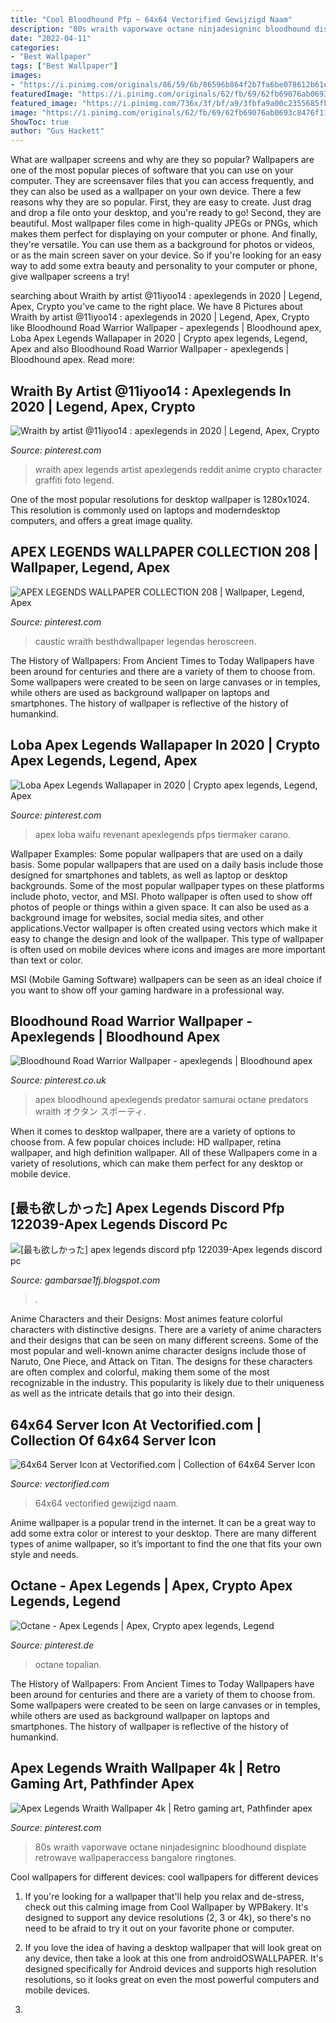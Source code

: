 ```yaml
---
title: "Cool Bloodhound Pfp ~ 64x64 Vectorified Gewijzigd Naam"
description: "80s wraith vaporwave octane ninjadesigninc bloodhound displate retrowave wallpaperaccess bangalore ringtones"
date: "2022-04-11"
categories:
- "Best Wallpaper"
tags: ["Best Wallpaper"]
images:
- "https://i.pinimg.com/originals/86/59/6b/86596b864f2b7fa6be078612b61e15fd.jpg"
featuredImage: "https://i.pinimg.com/originals/62/fb/69/62fb69076ab0693c8476f119cd10d1b4.jpg"
featured_image: "https://i.pinimg.com/736x/3f/bf/a9/3fbfa9a00c2355685fbf6f76e3edded8.jpg"
image: "https://i.pinimg.com/originals/62/fb/69/62fb69076ab0693c8476f119cd10d1b4.jpg"
ShowToc: true
author: "Gus Hackett"
---
```



What are wallpaper screens and why are they so popular?
Wallpapers are one of the most popular pieces of software that you can use on your computer. They are screensaver files that you can access frequently, and they can also be used as a wallpaper on your own device. There a few reasons why they are so popular. First, they are easy to create. Just drag and drop a file onto your desktop, and you're ready to go! Second, they are beautiful. Most wallpaper files come in high-quality JPEGs or PNGs, which makes them perfect for displaying on your computer or phone. And finally, they're versatile. You can use them as a background for photos or videos, or as the main screen saver on your device. So if you're looking for an easy way to add some extra beauty and personality to your computer or phone, give wallpaper screens a try!

	

		
searching about Wraith by artist @11iyoo14 : apexlegends in 2020 | Legend, Apex, Crypto you've came to the right place. We have 8 Pictures about Wraith by artist @11iyoo14 : apexlegends in 2020 | Legend, Apex, Crypto like Bloodhound Road Warrior Wallpaper - apexlegends | Bloodhound apex, Loba Apex Legends Wallapaper in 2020 | Crypto apex legends, Legend, Apex and also Bloodhound Road Warrior Wallpaper - apexlegends | Bloodhound apex. Read more:
		
    
## Wraith By Artist @11iyoo14 : Apexlegends In 2020 | Legend, Apex, Crypto

<img loading=lazy src="https://i.pinimg.com/originals/41/88/3b/41883bb6a35baea2be39f8e5728317d5.png" onerror="this.onerror=null;this.src='https://tse4.mm.bing.net/th?id=OIP.1b8e39Box1pSD3jZcJAYVgHaFa&amp;pid=15.1';" alt="Wraith by artist @11iyoo14 : apexlegends in 2020 | Legend, Apex, Crypto">

_Source: pinterest.com_

>wraith apex legends artist apexlegends reddit anime crypto character graffiti foto legend. 

	

One of the most popular resolutions for desktop wallpaper is 1280x1024. This resolution is commonly used on laptops and moderndesktop computers, and offers a great image quality.

    
## APEX LEGENDS WALLPAPER COLLECTION 208 | Wallpaper, Legend, Apex

<img loading=lazy src="https://i.pinimg.com/originals/f6/05/ee/f605ee82a5828e53e5c898c05877a16b.png" onerror="this.onerror=null;this.src='https://tse3.mm.bing.net/th?id=OIP.-lf6xnIxDx4oTSzidjbSwwHaNK&amp;pid=15.1';" alt="APEX LEGENDS WALLPAPER COLLECTION 208 | Wallpaper, Legend, Apex">

_Source: pinterest.com_

>caustic wraith besthdwallpaper legendas heroscreen. 

	

The History of Wallpapers: From Ancient Times to Today
Wallpapers have been around for centuries and there are a variety of them to choose from. Some wallpapers were created to be seen on large canvases or in temples, while others are used as background wallpaper on laptops and smartphones. The history of wallpaper is reflective of the history of humankind.

    
## Loba Apex Legends Wallapaper In 2020 | Crypto Apex Legends, Legend, Apex

<img loading=lazy src="https://i.pinimg.com/originals/62/fb/69/62fb69076ab0693c8476f119cd10d1b4.jpg" onerror="this.onerror=null;this.src='https://tse1.mm.bing.net/th?id=OIP.SXHekcpHdrlRwAu5n_SUPQHaHv&amp;pid=15.1';" alt="Loba Apex Legends Wallapaper in 2020 | Crypto apex legends, Legend, Apex">

_Source: pinterest.com_

>apex loba waifu revenant apexlegends pfps tiermaker carano. 

	

Wallpaper Examples: Some popular wallpapers that are used on a daily basis.
Some popular wallpapers that are used on a daily basis include those designed for smartphones and tablets, as well as laptop or desktop backgrounds. Some of the most popular wallpaper types on these platforms include photo, vector, and MSI. 
Photo wallpaper is often used to show off photos of people or things within a given space. It can also be used as a background image for websites, social media sites, and other applications.Vector wallpaper is often created using vectors which make it easy to change the design and look of the wallpaper. This type of wallpaper is often used on mobile devices where icons and images are more important than text or color. 

MSI (Mobile Gaming Software) wallpapers can be seen as an ideal choice if you want to show off your gaming hardware in a professional way.

    
## Bloodhound Road Warrior Wallpaper - Apexlegends | Bloodhound Apex

<img loading=lazy src="https://i.pinimg.com/originals/f0/bf/2f/f0bf2fa7411dc21d414ab5af62d0d9d0.png" onerror="this.onerror=null;this.src='https://tse3.mm.bing.net/th?id=OIP.EJv5-WZXU6XHeJ0rnHcjswHaNK&amp;pid=15.1';" alt="Bloodhound Road Warrior Wallpaper - apexlegends | Bloodhound apex">

_Source: pinterest.co.uk_

>apex bloodhound apexlegends predator samurai octane predators wraith オクタン スポーティ. 

	

When it comes to desktop wallpaper, there are a variety of options to choose from. A few popular choices include: HD wallpaper, retina wallpaper, and high definition wallpaper. All of these Wallpapers come in a variety of resolutions, which can make them perfect for any desktop or mobile device. 

    
## [最も欲しかった] Apex Legends Discord Pfp 122039-Apex Legends Discord Pc

<img loading=lazy src="https://64.media.tumblr.com/cd0c6afb701cf7ba84508fd8504003bc/17c0071cd4e9359b-1a/s1280x1920/060d5fb62195929cc8bdc597c2dc805cadebb349.jpg" onerror="this.onerror=null;this.src='https://tse1.mm.bing.net/th?id=OIP.1AH2agu-3R71EqS1lVm4lgHaHa&amp;pid=15.1';" alt="[最も欲しかった] apex legends discord pfp 122039-Apex legends discord pc">

_Source: gambarsae1fj.blogspot.com_

>. 

	

Anime Characters and their Designs: Most animes feature colorful characters with distinctive designs.
There are a variety of anime characters and their designs that can be seen on many different screens. Some of the most popular and well-known anime character designs include those of Naruto, One Piece, and Attack on Titan. The designs for these characters are often complex and colorful, making them some of the most recognizable in the industry. This popularity is likely due to their uniqueness as well as the intricate details that go into their design.

    
## 64x64 Server Icon At Vectorified.com | Collection Of 64x64 Server Icon

<img loading=lazy src="https://vectorified.com/images/64x64-server-icon-5.png" onerror="this.onerror=null;this.src='https://tse2.mm.bing.net/th?id=OIP.7mY3kod3SidOj_uBfYNEEwHaHa&amp;pid=15.1';" alt="64x64 Server Icon at Vectorified.com | Collection of 64x64 Server Icon">

_Source: vectorified.com_

>64x64 vectorified gewijzigd naam. 

	

Anime wallpaper is a popular trend in the internet. It can be a great way to add some extra color or interest to your desktop. There are many different types of anime wallpaper, so it’s important to find the one that fits your own style and needs.

    
## Octane - Apex Legends | Apex, Crypto Apex Legends, Legend

<img loading=lazy src="https://i.pinimg.com/736x/3f/bf/a9/3fbfa9a00c2355685fbf6f76e3edded8.jpg" onerror="this.onerror=null;this.src='https://tse4.mm.bing.net/th?id=OIP.KWapWzqcmJSAxRxEhx1-4AHaOC&amp;pid=15.1';" alt="Octane - Apex Legends | Apex, Crypto apex legends, Legend">

_Source: pinterest.de_

>octane topalian. 

	

The History of Wallpapers: From Ancient Times to Today
Wallpapers have been around for centuries and there are a variety of them to choose from. Some wallpapers were created to be seen on large canvases or in temples, while others are used as background wallpaper on laptops and smartphones. The history of wallpaper is reflective of the history of humankind.

    
## Apex Legends Wraith Wallpaper 4k | Retro Gaming Art, Pathfinder Apex

<img loading=lazy src="https://i.pinimg.com/originals/86/59/6b/86596b864f2b7fa6be078612b61e15fd.jpg" onerror="this.onerror=null;this.src='https://tse2.mm.bing.net/th?id=OIP.IiPuzWfpD6eXzZj1TXkNogHaNK&amp;pid=15.1';" alt="Apex Legends Wraith Wallpaper 4k | Retro gaming art, Pathfinder apex">

_Source: pinterest.com_

>80s wraith vaporwave octane ninjadesigninc bloodhound displate retrowave wallpaperaccess bangalore ringtones. 

	

Cool wallpapers for different devices:
cool wallpapers for different devices 

1. If you're looking for a wallpaper that'll help you relax and de-stress, check out this calming image from Cool Wallpaper by WPBakery. It's designed to support any device resolutions (2, 3 or 4k), so there's no need to be afraid to try it out on your favorite phone or computer.

2. If you love the idea of having a desktop wallpaper that will look great on any device, then take a look at this one from androidOSWALLPAPER. It's designed specifically for Android devices and supports high resolution resolutions, so it looks great on even the most powerful computers and mobile devices.

3.

